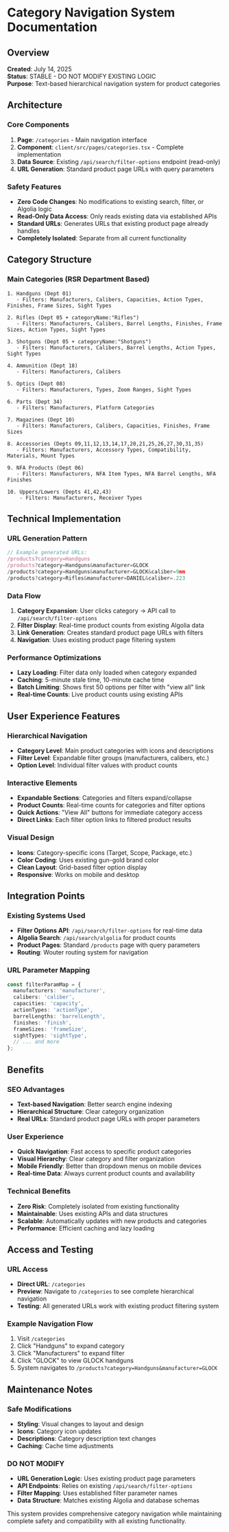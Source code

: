 # Category Navigation System Documentation

## Overview
**Created**: July 14, 2025  
**Status**: STABLE - DO NOT MODIFY EXISTING LOGIC  
**Purpose**: Text-based hierarchical navigation system for product categories

## Architecture

### Core Components
1. **Page**: `/categories` - Main navigation interface
2. **Component**: `client/src/pages/categories.tsx` - Complete implementation
3. **Data Source**: Existing `/api/search/filter-options` endpoint (read-only)
4. **URL Generation**: Standard product page URLs with query parameters

### Safety Features
- **Zero Code Changes**: No modifications to existing search, filter, or Algolia logic
- **Read-Only Data Access**: Only reads existing data via established APIs
- **Standard URLs**: Generates URLs that existing product page already handles
- **Completely Isolated**: Separate from all current functionality

## Category Structure

### Main Categories (RSR Department Based)
```
1. Handguns (Dept 01)
   - Filters: Manufacturers, Calibers, Capacities, Action Types, Finishes, Frame Sizes, Sight Types
   
2. Rifles (Dept 05 + categoryName:"Rifles")
   - Filters: Manufacturers, Calibers, Barrel Lengths, Finishes, Frame Sizes, Action Types, Sight Types
   
3. Shotguns (Dept 05 + categoryName:"Shotguns")
   - Filters: Manufacturers, Calibers, Barrel Lengths, Action Types, Sight Types
   
4. Ammunition (Dept 18)
   - Filters: Manufacturers, Calibers
   
5. Optics (Dept 08)
   - Filters: Manufacturers, Types, Zoom Ranges, Sight Types
   
6. Parts (Dept 34)
   - Filters: Manufacturers, Platform Categories
   
7. Magazines (Dept 10)
   - Filters: Manufacturers, Calibers, Capacities, Finishes, Frame Sizes
   
8. Accessories (Depts 09,11,12,13,14,17,20,21,25,26,27,30,31,35)
   - Filters: Manufacturers, Accessory Types, Compatibility, Materials, Mount Types
   
9. NFA Products (Dept 06)
   - Filters: Manufacturers, NFA Item Types, NFA Barrel Lengths, NFA Finishes
   
10. Uppers/Lowers (Depts 41,42,43)
    - Filters: Manufacturers, Receiver Types
```

## Technical Implementation

### URL Generation Pattern
```typescript
// Example generated URLs:
/products?category=Handguns
/products?category=Handguns&manufacturer=GLOCK
/products?category=Handguns&manufacturer=GLOCK&caliber=9mm
/products?category=Rifles&manufacturer=DANIEL&caliber=.223
```

### Data Flow
1. **Category Expansion**: User clicks category → API call to `/api/search/filter-options`
2. **Filter Display**: Real-time product counts from existing Algolia data
3. **Link Generation**: Creates standard product page URLs with filters
4. **Navigation**: Uses existing product page filtering system

### Performance Optimizations
- **Lazy Loading**: Filter data only loaded when category expanded
- **Caching**: 5-minute stale time, 10-minute cache time
- **Batch Limiting**: Shows first 50 options per filter with "view all" link
- **Real-time Counts**: Live product counts using existing APIs

## User Experience Features

### Hierarchical Navigation
- **Category Level**: Main product categories with icons and descriptions
- **Filter Level**: Expandable filter groups (manufacturers, calibers, etc.)
- **Option Level**: Individual filter values with product counts

### Interactive Elements
- **Expandable Sections**: Categories and filters expand/collapse
- **Product Counts**: Real-time counts for categories and filter options
- **Quick Actions**: "View All" buttons for immediate category access
- **Direct Links**: Each filter option links to filtered product results

### Visual Design
- **Icons**: Category-specific icons (Target, Scope, Package, etc.)
- **Color Coding**: Uses existing gun-gold brand color
- **Clean Layout**: Grid-based filter option display
- **Responsive**: Works on mobile and desktop

## Integration Points

### Existing Systems Used
- **Filter Options API**: `/api/search/filter-options` for real-time data
- **Algolia Search**: `/api/search/algolia` for product counts
- **Product Pages**: Standard `/products` page with query parameters
- **Routing**: Wouter routing system for navigation

### URL Parameter Mapping
```typescript
const filterParamMap = {
  manufacturers: 'manufacturer',
  calibers: 'caliber',
  capacities: 'capacity',
  actionTypes: 'actionType',
  barrelLengths: 'barrelLength',
  finishes: 'finish',
  frameSizes: 'frameSize',
  sightTypes: 'sightType',
  // ... and more
};
```

## Benefits

### SEO Advantages
- **Text-based Navigation**: Better search engine indexing
- **Hierarchical Structure**: Clear category organization
- **Real URLs**: Standard product page URLs with proper parameters

### User Experience
- **Quick Navigation**: Fast access to specific product categories
- **Visual Hierarchy**: Clear category and filter organization
- **Mobile Friendly**: Better than dropdown menus on mobile devices
- **Real-time Data**: Always current product counts and availability

### Technical Benefits
- **Zero Risk**: Completely isolated from existing functionality
- **Maintainable**: Uses existing APIs and data structures
- **Scalable**: Automatically updates with new products and categories
- **Performance**: Efficient caching and lazy loading

## Access and Testing

### URL Access
- **Direct URL**: `/categories`
- **Preview**: Navigate to `/categories` to see complete hierarchical navigation
- **Testing**: All generated URLs work with existing product filtering system

### Example Navigation Flow
1. Visit `/categories`
2. Click "Handguns" to expand category
3. Click "Manufacturers" to expand filter
4. Click "GLOCK" to view GLOCK handguns
5. System navigates to `/products?category=Handguns&manufacturer=GLOCK`

## Maintenance Notes

### Safe Modifications
- **Styling**: Visual changes to layout and design
- **Icons**: Category icon updates
- **Descriptions**: Category description text changes
- **Caching**: Cache time adjustments

### DO NOT MODIFY
- **URL Generation Logic**: Uses existing product page parameters
- **API Endpoints**: Relies on existing `/api/search/filter-options`
- **Filter Mapping**: Uses established filter parameter names
- **Data Structure**: Matches existing Algolia and database schemas

This system provides comprehensive category navigation while maintaining complete safety and compatibility with all existing functionality.